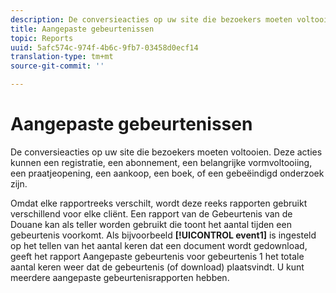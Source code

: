 ```yaml
---
description: De conversieacties op uw site die bezoekers moeten voltooien. Deze acties kunnen een registratie, een abonnement, een belangrijke vormvoltooiing, een praatjeopening, een aankoop, een boek, of een gebeëindigd onderzoek zijn.
title: Aangepaste gebeurtenissen
topic: Reports
uuid: 5afc574c-974f-4b6c-9fb7-03458d0ecf14
translation-type: tm+mt
source-git-commit: ''

---
```



# Aangepaste gebeurtenissen

De conversieacties op uw site die bezoekers moeten voltooien. Deze acties kunnen een registratie, een abonnement, een belangrijke vormvoltooiing, een praatjeopening, een aankoop, een boek, of een gebeëindigd onderzoek zijn.

Omdat elke rapportreeks verschilt, wordt deze reeks rapporten gebruikt verschillend voor elke cliënt. Een rapport van de Gebeurtenis van de Douane kan als teller worden gebruikt die toont het aantal tijden een gebeurtenis voorkomt. Als bijvoorbeeld **[!UICONTROL event1]** is ingesteld op het tellen van het aantal keren dat een document wordt gedownload, geeft het rapport Aangepaste gebeurtenis voor gebeurtenis 1 het totale aantal keren weer dat de gebeurtenis (of download) plaatsvindt. U kunt meerdere aangepaste gebeurtenisrapporten hebben.
